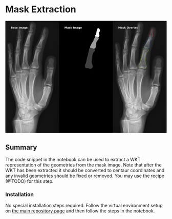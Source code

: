 # Mask Extraction

![Mask Extraction and Overlay](example/output/example_mask_overlay.png?raw=false "Mask Extraction and Overlay") 

## Summary
The code snippet in the notebook can be used to extract a WKT representation of
the geometries from the mask image. Note that after the WKT has been extracted
it should be converted to centaur coordinates and any invalid geometries should
be fixed or removed. You may use the recipe (@TODO) for this step.

### Installation
No special installation steps required. Follow the virtual environment setup on
[the main repository page](../README.md#installation) and then follow the steps in the notebook.
